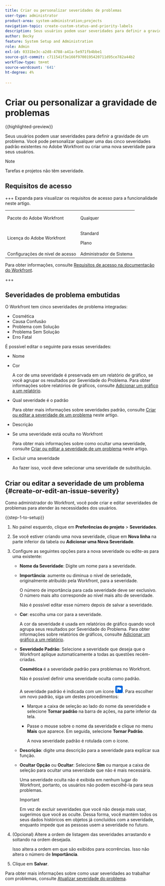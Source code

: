 ```yaml
---
title: Criar ou personalizar severidades de problemas
user-type: administrator
product-area: system-administration;projects
navigation-topic: create-custom-status-and-priority-labels
description: Seus usuários podem usar severidades para definir a gravidade de um problema. Você pode personalizar qualquer uma das cinco severidades padrão existentes no Adobe Workfront ou criar uma nova severidade para seus usuários.
author: Becky
feature: System Setup and Administration
role: Admin
exl-id: 0331be3c-a2d8-4788-a41a-5e971fb4bbe1
source-git-commit: c711541f3e166f9700195420711d95ce782a44b2
workflow-type: tm+mt
source-wordcount: '641'
ht-degree: 4%

---
```


# Criar ou personalizar a gravidade de problemas

{{highlighted-preview}}

<!--<span class="preview">The highlighted information on this page refers to functionality not yet generally available. It is available only in the Preview Sandbox environment, and is being released in a phased rollout to Production.</span>-->

<!--
DON'T DELETE, DRAFT OR HIDE THIS ARTICLE. IT IS LINKED TO THE PRODUCT, THROUGH THE CONTEXT SENSITIVE HELP LINKS.

Linked to Understanding Issue Severity.
-->

Seus usuários podem usar severidades para definir a gravidade de um problema. Você pode personalizar qualquer uma das cinco severidades padrão existentes no Adobe Workfront ou criar uma nova severidade para seus usuários.

>[!NOTE]
>
>Tarefas e projetos não têm severidade.

## Requisitos de acesso

+++ Expanda para visualizar os requisitos de acesso para a funcionalidade neste artigo.

<table style="table-layout:auto"> 
 <col> 
 <col> 
 <tbody> 
  <tr> 
   <td>Pacote do Adobe Workfront</td> 
   <td><p>Qualquer</p></td> 
  </tr> 
  <tr> 
   <td>Licença do Adobe Workfront</td> 
   <td><p>Standard</p>
       <p>Plano</p></td>
  </tr> 
  <tr> 
   <td>Configurações de nível de acesso</td> 
   <td>Administrador de Sistema</td> 
  </tr> 
 </tbody> 
</table>

Para obter informações, consulte [Requisitos de acesso na documentação do Workfront](/help/quicksilver/administration-and-setup/add-users/access-levels-and-object-permissions/access-level-requirements-in-documentation.md).

+++ 

## Severidades de problema embutidas

O Workfront tem cinco severidades de problema integradas:

* Cosmética
* Causa Confusão
* Problema com Solução
* Problema Sem Solução
* Erro Fatal

É possível editar o seguinte para essas severidades:

* Nome
* Cor

  A cor de uma severidade é preservada em um relatório de gráfico, se você agrupar os resultados por Severidade do Problema. Para obter informações sobre relatórios de gráficos, consulte [Adicionar um gráfico a um relatório](../../../reports-and-dashboards/reports/creating-and-managing-reports/add-chart-report.md).

* Qual severidade é o padrão

  Para obter mais informações sobre severidades padrão, consulte [Criar ou editar a severidade de um problema](#create-or-edit-an-issue-severity) neste artigo.

* Descrição
* Se uma severidade está oculta no Workfront

  Para obter mais informações sobre como ocultar uma severidade, consulte [Criar ou editar a severidade de um problema](#create-or-edit-an-issue-severity) neste artigo.

* Excluir uma severidade

  Ao fazer isso, você deve selecionar uma severidade de substituição.

## Criar ou editar a severidade de um problema {#create-or-edit-an-issue-severity}

Como administrador do Workfront, você pode criar e editar severidades de problemas para atender às necessidades dos usuários.

{{step-1-to-setup}}

1. No painel esquerdo, clique em **Preferências do projeto** > **Severidades**.

1. Se você estiver criando uma nova severidade, clique em <span class="preview">**Nova linha** na parte inferior da tabela</span> ou **Adicionar uma Nova Severidade**.
1. Configure as seguintes opções para a nova severidade ou edite-as para uma existente:

   * **Nome da Severidade**: Digite um nome para a severidade.
   * **Importância**: aumente ou diminua o nível de seriedade, originalmente atribuído pela Workfront, para a severidade.

     O número de importância para cada severidade deve ser exclusivo. O número mais alto corresponde ao nível mais alto de severidade.

     Não é possível editar esse número depois de salvar a severidade.

   * **Cor**: escolha uma cor para a severidade.

     A cor da severidade é usada em relatórios de gráfico quando você agrupa seus resultados por Severidade do Problema. Para obter informações sobre relatórios de gráficos, consulte [Adicionar um gráfico a um relatório](/help/quicksilver/reports-and-dashboards/reports/creating-and-managing-reports/add-chart-report.md).

   * **Severidade Padrão**: Selecione a severidade que deseja que o Workfront aplique automaticamente a todas as questões recém-criadas.

     **Cosmética** é a severidade padrão para problemas no Workfront.

     Não é possível definir uma severidade oculta como padrão.

     <div class="preview">

     A severidade padrão é indicada com um ícone ![Ícone de severidade padrão](assets/default-icon.png). Para escolher um novo padrão, siga um destes procedimentos:

      * Marque a caixa de seleção ao lado do nome da severidade e selecione **Tornar padrão** na barra de ações, na parte inferior da tela.
      * Passe o mouse sobre o nome da severidade e clique no menu **Mais** que aparece. Em seguida, selecione **Tornar Padrão**.

        A nova severidade padrão é rotulada com o ícone.

     </div>

   * **Descrição**: digite uma descrição para a severidade para explicar sua função.
   * <span class="preview">**Ocultar Opção**</span> ou **Ocultar**: <span class="preview">Selecione **Sim**</span> ou marque a caixa de seleção para ocultar uma severidade que não é mais necessária.

     Uma severidade oculta não é exibida em nenhum lugar do Workfront, portanto, os usuários não podem escolhê-la para seus problemas.

     >[!IMPORTANT]
     >
     >Em vez de excluir severidades que você não deseja mais usar, sugerimos que você as oculte. Dessa forma, você mantém todos os seus dados históricos em objetos já concluídos com a severidade, enquanto impede que as pessoas usem a severidade no futuro.

1. (Opcional) Altere a ordem de listagem das severidades arrastando e soltando na ordem desejada.

   Isso altera a ordem em que são exibidos para ocorrências. Isso não altera o número de **Importância**.

1. Clique em **Salvar**.

Para obter mais informações sobre como usar severidades ao trabalhar com problemas, consulte [Atualizar severidade do problema](../../../manage-work/issues/issue-information/update-issue-severity.md).
